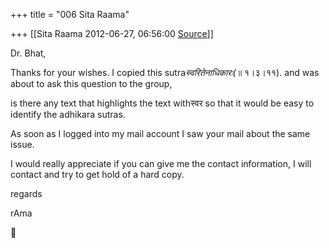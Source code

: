 +++
title = "006 Sita Raama"

+++
[[Sita Raama	2012-06-27, 06:56:00 [Source](https://groups.google.com/g/samskrita/c/Ur6lpPYtxXM)]]



Dr. Bhat,

Thanks for your wishes. I copied this sutra*स्वरितेनाधिकारः(*॥ १।३।११). and was about to ask this question to the group,

is there any text that highlights the text withस्वर so that it would be easy to identify the adhikara sutras.

As soon as I logged into my mail account I saw your mail about the same issue.

  

I would really appreciate if you can give me the contact information, I will contact and try to get hold of a hard copy.

  

regards

rAma



